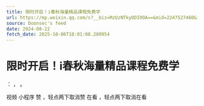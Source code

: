 ```yaml
---
title: 限时开启！i春秋海量精品课程免费学
url: https://mp.weixin.qq.com/s?__biz=MzUzNTkyODI0OA==&mid=2247527460&idx=1&sn=9907c67b4c680a8fe1ffc9e3bfa5d27f
source: Doonsec's feed
date: 2024-08-22
fetch_date: 2025-10-06T18:01:08.280954
---
```


# 限时开启！i春秋海量精品课程免费学

：
，
。

视频
小程序
赞
，轻点两下取消赞
在看
，轻点两下取消在看